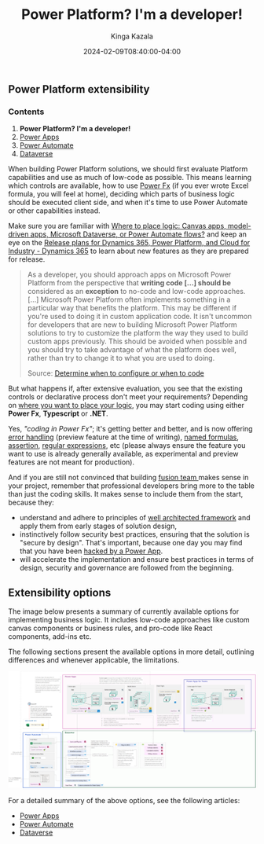 ﻿---
title: "Power Platform? I'm a developer!"
date: 2024-02-09T08:40:00-04:00
author: "Kinga Kazala"
githubname: kkauala
categories: ["Community post"]
images:
- images/myImage.png
tags: []
type: "regular"
---

## Power Platform extensibility

### Contents

1. **Power Platform? I'm a developer!**
1. [Power Apps](powerApps.md)
1. [Power Automate](./PowerAutomate.md)
1. [Dataverse](Dataverse.md)

When building Power Platform solutions, we should first evaluate Platform capabilities and use as much of low-code as possible.
This means learning which controls are available, how to use [Power Fx](https://learn.microsoft.com/en-us/power-platform/power-fx/overview) (if you ever wrote Excel formula, you will feel at home), deciding which parts of business logic should be executed client side, and when it's time to use Power Automate or other capabilities instead.

Make sure you are familiar with [Where to place logic: Canvas apps, model-driven apps, Microsoft Dataverse, or Power Automate flows?](https://learn.microsoft.com/en-us/power-apps/guidance/planning/logic) and keep an eye on the [Release plans for Dynamics 365, Power Platform, and Cloud for Industry - Dynamics 365](https://learn.microsoft.com/en-us/dynamics365/release-plans/) to learn about new features as they are prepared for release.

>As a developer, you should approach apps on Microsoft Power Platform from the perspective that **writing code […] should be** considered as an **exception** to no-code and low-code approaches. […]
Microsoft Power Platform often implements something in a particular way that benefits the platform. This may be different if you're used to doing it in custom application code. It isn't uncommon for developers that are new to building Microsoft Power Platform solutions to try to customize the platform the way they used to build custom apps previously. This should be avoided when possible and you should try to take advantage of what the platform does well, rather than try to change it to what you are used to doing.
>
>Source: [Determine when to configure or when to code](https://learn.microsoft.com/en-us/training/modules/introduction-power-platform-extend/configure-code)

But what happens if, after extensive evaluation, you see that the existing controls or declarative process don't meet your requirements? Depending on [where you want to place your logic](https://learn.microsoft.com/en-us/power-apps/guidance/planning/logic), you may start coding using either **Power Fx**, **Typescript** or **.NET**.

Yes, _"coding in Power Fx"_; it's getting better and better, and is now offering [error handling](https://learn.microsoft.com/en-us/power-platform/power-fx/error-handling) (preview feature at the time of writing), [named formulas](https://learn.microsoft.com/en-us/power-platform/power-fx/reference/object-app#formulas-property), [assertion](https://learn.microsoft.com/en-us/power-platform/power-fx/reference/function-assert), [regular expressions](https://learn.microsoft.com/en-us/power-platform/power-fx/reference/function-ismatch), etc (please always ensure the feature you want to use is already generally available, as experimental and preview features are not meant for production).

And if you are still not convinced that building [fusion team ](https://learn.microsoft.com/en-us/power-platform/developer/fusion-development) makes sense in your project, remember that professional developers bring more to the table than just the coding skills. It makes sense to include them from the start, because they:

- understand and adhere to principles of [well architected framework](https://learn.microsoft.com/en-us/industry/well-architected/overview) and apply them from early stages of solution design,
- instinctively follow security best practices, ensuring that the solution is "secure by design". That's important, because one day you may find that you have been [hacked by a Power App](https://dev.to/wyattdave/ive-just-been-hacked-by-a-power-app-1fj4).
- will accelerate the implementation and ensure best practices in terms of design, security and governance are followed from the beginning.


## Extensibility options

The image below presents a summary of currently available options for implementing business logic. It includes low-code approaches like custom canvas components or business rules, and pro-code like React components, add-ins etc.

The following sections present the available options in more detail, outlining differences and whenever applicable, the limitations.

![Extensibility options](./images/Extensibility.png)

For a detailed summary of the above options, see the following articles:

- [Power Apps](powerApps.md)
- [Power Automate](./PowerAutomate.md)
- [Dataverse](Dataverse.md)
